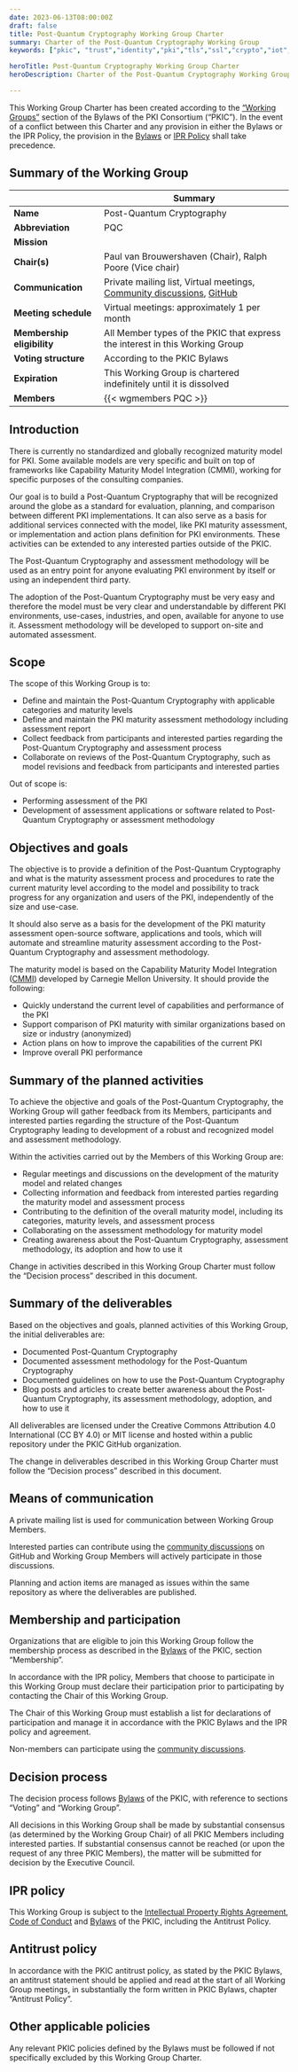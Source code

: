 ```yaml
---
date: 2023-06-13T08:00:00Z
draft: false
title: Post-Quantum Cryptography Working Group Charter
summary: Charter of the Post-Quantum Cryptography Working Group
keywords: ["pkic", "trust","identity","pki","tls","ssl","crypto","iot","devices", "consortium"]

heroTitle: Post-Quantum Cryptography Working Group Charter
heroDescription: Charter of the Post-Quantum Cryptography Working Group

---
```


This Working Group Charter has been created according to the [“Working Groups”](/bylaws/#9-working-groups) section of the Bylaws of the PKI Consortium (“PKIC”). In the event of a conflict between this Charter and any provision in either the Bylaws or the IPR Policy, the provision in the [Bylaws](/bylaws/) or [IPR Policy](/ipr/) shall take precedence.

## Summary of the Working Group

| | Summary |
|-|-|
| **Name** |  Post-Quantum Cryptography |
| **Abbreviation** | PQC |
| **Mission** | |
| **Chair(s)** | Paul van Brouwershaven (Chair), Ralph Poore (Vice chair) |
| **Communication** | Private mailing list, Virtual meetings, [Community discussions](https://github.com/pkic/community/discussions/categories/pki-maturity-model-pkimm), [GitHub](https://github.com/pkic/pkimm) |
| **Meeting schedule** | Virtual meetings: approximately 1 per month |
| **Membership eligibility** | All Member types of the PKIC that express the interest in this Working Group |
| **Voting structure** | According to the PKIC Bylaws |
| **Expiration** | This Working Group is chartered indefinitely until it is dissolved |
| **Members** | {{< wgmembers PQC >}} |

## Introduction

There is currently no standardized and globally recognized maturity model for PKI. Some available models are very specific and built on top of frameworks like Capability Maturity Model Integration (CMMI), working for specific purposes of the consulting companies.

Our goal is to build a Post-Quantum Cryptography that will be recognized around the globe as a standard for evaluation, planning, and comparison between different PKI implementations. It can also serve as a basis for additional services connected with the model, like PKI maturity assessment, or implementation and action plans definition for PKI environments. These activities can be extended to any interested parties outside of the PKIC.

The Post-Quantum Cryptography and assessment methodology will be used as an entry point for anyone evaluating PKI environment by itself or using an independent third party.

The adoption of the Post-Quantum Cryptography must be very easy and therefore the model must be very clear and understandable by different PKI environments, use-cases, industries, and open, available for anyone to use it. Assessment methodology will be developed to support on-site and automated assessment.

## Scope

The scope of this Working Group is to:
- Define and maintain the Post-Quantum Cryptography with applicable categories and maturity levels
- Define and maintain the PKI maturity assessment methodology including assessment report
- Collect feedback from participants and interested parties regarding the Post-Quantum Cryptography and assessment process
- Collaborate on reviews of the Post-Quantum Cryptography, such as model revisions and feedback from participants and interested parties

Out of scope is:
- Performing assessment of the PKI
- Development of assessment applications or software related to Post-Quantum Cryptography or assessment methodology

## Objectives and goals

The objective is to provide a definition of the Post-Quantum Cryptography and what is the maturity assessment process and procedures to rate the current maturity level according to the model and possibility to track progress for any organization and users of the PKI, independently of the size and use-case.

It should also serve as a basis for the development of the PKI maturity assessment open-source software, applications and tools, which will automate and streamline maturity assessment according to the Post-Quantum Cryptography and assessment methodology.

The maturity model is based on the Capability Maturity Model Integration ([CMMI](https://en.wikipedia.org/wiki/Capability_Maturity_Model_Integration)) developed by Carnegie Mellon University. It should provide the following:
- Quickly understand the current level of capabilities and performance of the PKI
- Support comparison of PKI maturity with similar organizations based on size or industry (anonymized)
- Action plans on how to improve the capabilities of the current PKI
- Improve overall PKI performance

## Summary of the planned activities

To achieve the objective and goals of the Post-Quantum Cryptography, the Working Group will gather feedback from its Members, participants and interested parties regarding the structure of the Post-Quantum Cryptography leading to development of a robust and recognized model and assessment methodology.

Within the activities carried out by the Members of this Working Group are:
- Regular meetings and discussions on the development of the maturity model and related changes
- Collecting information and feedback from interested parties regarding the maturity model and assessment process
- Contributing to the definition of the overall maturity model, including its categories, maturity levels, and assessment process
- Collaborating on the assessment methodology for maturity model
- Creating awareness about the Post-Quantum Cryptography, assessment methodology, its adoption and how to use it

Change in activities described in this Working Group Charter must follow the “Decision process” described in this document.

## Summary of the deliverables

Based on the objectives and goals, planned activities of this Working Group, the initial deliverables are:
- Documented Post-Quantum Cryptography
- Documented assessment methodology for the Post-Quantum Cryptography
- Documented guidelines on how to use the Post-Quantum Cryptography
- Blog posts and articles to create better awareness about the Post-Quantum Cryptography, its assessment methodology, adoption, and how to use it

All deliverables are licensed under the Creative Commons Attribution 4.0 International (CC BY 4.0) or MIT license and hosted within a public repository under the PKIC GitHub organization.

The change in deliverables described in this Working Group Charter must follow the “Decision process” described in this document.

## Means of communication

A private mailing list is used for communication between Working Group Members.

Interested parties can contribute using the [community discussions](https://github.com/pkic/community/discussions) on GitHub and Working Group Members will actively participate in those discussions. 

Planning and action items are managed as issues within the same repository as where the deliverables are published.

## Membership and participation

Organizations that are eligible to join this Working Group follow the membership process as described in the [Bylaws](https://pkic.org/bylaws) of the PKIC, section “Membership”.

In accordance with the IPR policy, Members that choose to participate in this Working Group must declare their participation prior to participating by contacting the Chair of this Working Group.

The Chair of this Working Group must establish a list for declarations of participation and manage it in accordance with the PKIC Bylaws and the IPR policy and agreement.

Non-members can participate using the [community discussions](https://github.com/pkic/community/discussions).

## Decision process

The decision process follows [Bylaws](https://pkic.org/bylaws) of the PKIC, with reference to sections “Voting” and “Working Group”.

All decisions in this Working Group shall be made by substantial consensus (as determined by the Working Group Chair) of all PKIC Members including interested parties. If substantial consensus cannot be reached (or upon the request of any three PKIC Members), the matter will be submitted for decision by the Executive Council.

## IPR policy

This Working Group is subject to the [Intellectual Property Rights Agreement](https://pkic.org/ipr), [Code of Conduct](https://pkic.org/code-of-conduc) and [Bylaws](https://pkic.org/bylaws) of the PKIC, including the Antitrust Policy.

## Antitrust policy

In accordance with the PKIC antitrust policy, as stated by the PKIC Bylaws, an antitrust statement should be applied and read at the start of all Working Group meetings, in substantially the form written in PKIC Bylaws, chapter “Antitrust Policy”.

## Other applicable policies

Any relevant PKIC policies defined by the Bylaws must be followed if not specifically excluded by this Working Group Charter.


